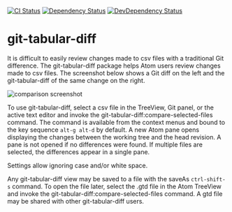 [![CI Status](https://github.com/jstritch/git-tabular-diff/workflows/CI/badge.svg)](https://github.com/jstritch/git-tabular-diff/actions)
[![Dependency Status](https://david-dm.org/jstritch/git-tabular-diff.svg)](https://david-dm.org/jstritch/git-tabular-diff)
[![DevDependency Status](https://david-dm.org/jstritch/git-tabular-diff/dev-status.svg)](https://david-dm.org/jstritch/git-tabular-diff#info=devDependencies)

# git-tabular-diff

It is difficult to easily review changes made to csv files with a traditional Git difference.
The git-tabular-diff package helps Atom users review changes made to csv files.
The screenshot below shows a Git diff on the left and the git-tabular-diff of the same change on the right.

![comparison screenshot](https://f.cloud.github.com/assets/69169/2290250/c35d867a-a017-11e3-86be-cd7c5bf3ff9b.gif)

To use git-tabular-diff, select a csv file in the TreeView, Git panel,
or the active text editor and invoke the git-tabular-diff:compare-selected-files command.
The command is available from the context menus and bound to the key sequence `alt-g alt-d` by default.
A new Atom pane opens displaying the changes between the working tree and the head revision.
A pane is not opened if no differences were found.
If multiple files are selected, the differences appear in a single pane.

Settings allow ignoring case and/or white space.

Any git-tabular-diff view may be saved to a file with the saveAs `ctrl-shift-s` command.
To open the file later, select the .gtd file in the Atom TreeView and
invoke the git-tabular-diff:compare-selected-files command.
A gtd file may be shared with other git-tabular-diff users.

